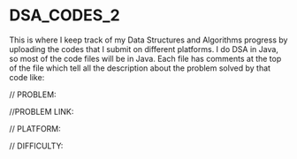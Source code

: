 # DSA_CODES_2
This is where I keep track of my Data Structures and Algorithms progress by uploading the codes that I submit on different platforms. 
I do DSA in Java, so most of the code files will be in Java.
Each file has comments at the top of the file which tell all the description about the problem solved by that code like: 

// PROBLEM: 


//PROBLEM LINK: 


// PLATFORM:


// DIFFICULTY: 
